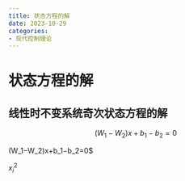 ```yaml
---
title: 状态方程的解
date: 2023-10-29
categories:
- 现代控制理论
---
```


# 状态方程的解

## 线性时不变系统奇次状态方程的解

$$(W_1−W_2)x+b_1−b_2=0$$

(W_1−W_2)x+b_1−b_2=0$

$x_i^2$





